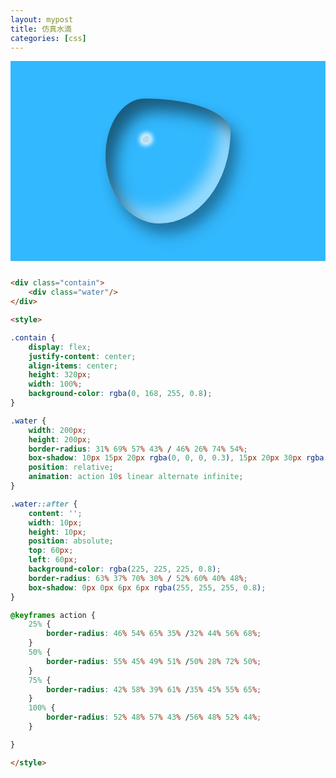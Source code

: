 ```yaml
---
layout: mypost
title: 仿真水滴
categories: [css]
---
```


<div class="contain">
    <div class="water"></div>
</div>

<style>

.contain {
    display: flex;
    justify-content: center;
    align-items: center;
    height: 320px;
    width: 100%;
    background-color: rgba(0, 168, 255, 0.8);
}

.water {
    width: 200px;
    height: 200px;
    border-radius: 31% 69% 57% 43% / 46% 26% 74% 54%;
    box-shadow: 10px 15px 20px rgba(0, 0, 0, 0.3), 15px 20px 30px rgba(0, 0, 0, 0.1), inset 15px 20px 25px rgba(0, 0, 0, 0.5), inset -15px -20px 25px rgba(255, 255, 255, 0.5);
    position: relative;
    animation: action 10s linear alternate infinite;
}

.water::after {
    content: '';
    width: 10px;
    height: 10px;
    position: absolute;
    top: 60px;
    left: 60px;
    background-color: rgba(225, 225, 225, 0.8);
    border-radius: 63% 37% 70% 30% / 52% 60% 40% 48%;
    box-shadow: 0px 0px 6px 6px rgba(255, 255, 255, 0.8);
}

@keyframes action {
    25% {
        border-radius: 46% 54% 65% 35% /32% 44% 56% 68%;
    }
    50% {
        border-radius: 55% 45% 49% 51% /50% 28% 72% 50%;
    }
    75% {
        border-radius: 42% 58% 39% 61% /35% 45% 55% 65%;
    }
    100% {
        border-radius: 52% 48% 57% 43% /56% 48% 52% 44%;
    }

}

</style>


```html

<div class="contain">
    <div class="water"/>
</div>

<style>

.contain {
    display: flex;
    justify-content: center;
    align-items: center;
    height: 320px;
    width: 100%;
    background-color: rgba(0, 168, 255, 0.8);
}

.water {
    width: 200px;
    height: 200px;
    border-radius: 31% 69% 57% 43% / 46% 26% 74% 54%;
    box-shadow: 10px 15px 20px rgba(0, 0, 0, 0.3), 15px 20px 30px rgba(0, 0, 0, 0.1), inset 15px 20px 25px rgba(0, 0, 0, 0.5), inset -15px -20px 25px rgba(255, 255, 255, 0.5);
    position: relative;
    animation: action 10s linear alternate infinite;
}

.water::after {
    content: '';
    width: 10px;
    height: 10px;
    position: absolute;
    top: 60px;
    left: 60px;
    background-color: rgba(225, 225, 225, 0.8);
    border-radius: 63% 37% 70% 30% / 52% 60% 40% 48%;
    box-shadow: 0px 0px 6px 6px rgba(255, 255, 255, 0.8);
}

@keyframes action {
    25% {
        border-radius: 46% 54% 65% 35% /32% 44% 56% 68%;
    }
    50% {
        border-radius: 55% 45% 49% 51% /50% 28% 72% 50%;
    }
    75% {
        border-radius: 42% 58% 39% 61% /35% 45% 55% 65%;
    }
    100% {
        border-radius: 52% 48% 57% 43% /56% 48% 52% 44%;
    }

}

</style>
```
